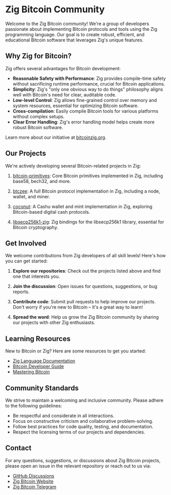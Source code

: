 # Zig Bitcoin Community

Welcome to the Zig Bitcoin community! We're a group of developers passionate about implementing Bitcoin protocols and tools using the Zig programming language. Our goal is to create robust, efficient, and educational Bitcoin software that leverages Zig's unique features.

## Why Zig for Bitcoin?

Zig offers several advantages for Bitcoin development:

- **Reasonable Safety with Performance**: Zig provides compile-time safety without sacrificing runtime performance, crucial for Bitcoin applications.
- **Simplicity**: Zig's "only one obvious way to do things" philosophy aligns well with Bitcoin's need for clear, auditable code.
- **Low-level Control**: Zig allows fine-grained control over memory and system resources, essential for optimizing Bitcoin software.
- **Cross-compilation**: Easily compile Bitcoin tools for various platforms without complex setups.
- **Clear Error Handling**: Zig's error handling model helps create more robust Bitcoin software.

Learn more about our initiative at [bitcoinzig.org](https://www.bitcoinzig.org/).

## Our Projects

We're actively developing several Bitcoin-related projects in Zig:

1. [bitcoin-primitives](https://github.com/zig-bitcoin/bitcoin-primitives): Core Bitcoin primitives implemented in Zig, including base58, bech32, and more.

2. [btczee](https://github.com/zig-bitcoin/btczee): A full Bitcoin protocol implementation in Zig, including a node, wallet, and miner.

3. [coconut](https://github.com/zig-bitcoin/coconut): A Cashu wallet and mint implementation in Zig, exploring Bitcoin-based digital cash protocols.

4. [libsecp256k1-zig](https://github.com/zig-bitcoin/libsecp256k1-zig): Zig bindings for the libsecp256k1 library, essential for Bitcoin cryptography.

## Get Involved

We welcome contributions from Zig developers of all skill levels! Here's how you can get started:

1. **Explore our repositories**: Check out the projects listed above and find one that interests you.

2. **Join the discussion**: Open issues for questions, suggestions, or bug reports.

3. **Contribute code**: Submit pull requests to help improve our projects. Don't worry if you're new to Bitcoin – it's a great way to learn!

4. **Spread the word**: Help us grow the Zig Bitcoin community by sharing our projects with other Zig enthusiasts.

## Learning Resources

New to Bitcoin or Zig? Here are some resources to get you started:

- [Zig Language Documentation](https://ziglang.org/documentation/master/)
- [Bitcoin Developer Guide](https://developer.bitcoin.org/devguide/index.html)
- [Mastering Bitcoin](https://github.com/bitcoinbook/bitcoinbook)

## Community Standards

We strive to maintain a welcoming and inclusive community. Please adhere to the following guidelines:

- Be respectful and considerate in all interactions.
- Focus on constructive criticism and collaborative problem-solving.
- Follow best practices for code quality, testing, and documentation.
- Respect the licensing terms of our projects and dependencies.

## Contact

For any questions, suggestions, or discussions about Zig Bitcoin projects, please open an issue in the relevant repository or reach out to us via:

- [GitHub Discussions](https://github.com/orgs/zig-bitcoin/discussions)
- [Zig Bitcoin Website](https://www.bitcoinzig.org/)
- [Zig Bitcoin Telegram](https://t.me/bitcoinzig)
